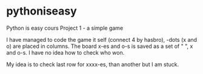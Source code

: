 # pythoniseasy

Python is easy cours Project 1 - a simple game

I have managed to code the game it self (connect 4 by hasbro), -dots (x and o) are placed in columns.
The board x-es and o-s is saved as a set of " ", x and o-s. 
I have no idea how to check who won.

My idea is to check last row for xxxx-es, than another but I am stuck.
